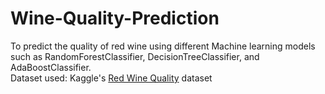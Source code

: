 # Wine-Quality-Prediction
To predict the quality of red wine using different Machine learning models such as RandomForestClassifier, DecisionTreeClassifier, and AdaBoostClassifier.<br>
Dataset used: Kaggle's [Red Wine Quality](https://www.kaggle.com/uciml/red-wine-quality-cortez-et-al-2009) dataset
